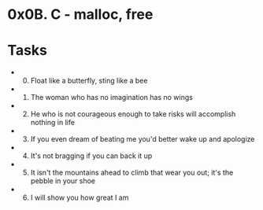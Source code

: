 # 0x0B. C - malloc, free
# Tasks
* 0. Float like a butterfly, sting like a bee
* 1. The woman who has no imagination has no wings
* 2. He who is not courageous enough to take risks will accomplish nothing in life
* 3. If you even dream of beating me you'd better wake up and apologize
* 4. It's not bragging if you can back it up
* 5. It isn't the mountains ahead to climb that wear you out; it's the pebble in your shoe
* 6. I will show you how great I am

